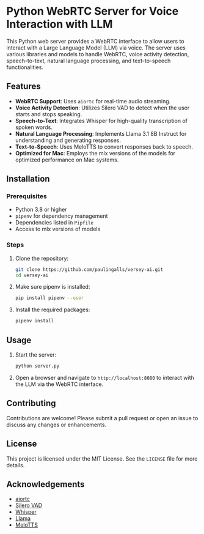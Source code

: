 # Python WebRTC Server for Voice Interaction with LLM

This Python web server provides a WebRTC interface to allow users to interact with a Large Language Model (LLM) via voice. The server uses various libraries and models to handle WebRTC, voice activity detection, speech-to-text, natural language processing, and text-to-speech functionalities.

## Features

- **WebRTC Support**: Uses `aiortc` for real-time audio streaming.
- **Voice Activity Detection**: Utilizes Silero VAD to detect when the user starts and stops speaking.
- **Speech-to-Text**: Integrates Whisper for high-quality transcription of spoken words.
- **Natural Language Processing**: Implements Llama 3.1 8B Instruct for understanding and generating responses.
- **Text-to-Speech**: Uses MeloTTS to convert responses back to speech.
- **Optimized for Mac**: Employs the mlx versions of the models for optimized performance on Mac systems.

## Installation

### Prerequisites

- Python 3.8 or higher
- `pipenv` for dependency management
- Dependencies listed in `Pipfile`
- Access to mlx versions of models

### Steps

1. Clone the repository:
    ```sh
    git clone https://github.com/paulingalls/versey-ai.git
    cd versey-ai
    ```

2. Make sure pipenv is installed:
    ```sh
    pip install pipenv --user
    ```

3. Install the required packages:
    ```sh
    pipenv install
    ```

## Usage

1. Start the server:
    ```sh
    python server.py
    ```

2. Open a browser and navigate to `http://localhost:8080` to interact with the LLM via the WebRTC interface.

## Contributing

Contributions are welcome! Please submit a pull request or open an issue to discuss any changes or enhancements.

## License

This project is licensed under the MIT License. See the `LICENSE` file for more details.

## Acknowledgements

- [aiortc](https://github.com/aiortc/aiortc)
- [Silero VAD](https://github.com/snakers4/silero-vad)
- [Whisper](https://github.com/openai/whisper)
- [Llama](https://github.com/facebookresearch/llama)
- [MeloTTS](https://github.com/myshell-ai/MeloTTS)
 

